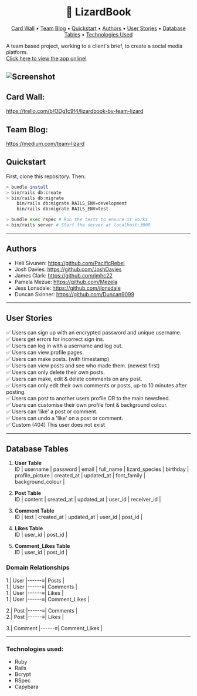 <h1 align="center">🦎 LizardBook</h1>

<p align="center">
  <a href="#user-content-card-wall">Card Wall</a> •
  <a href="#user-content-team-blog">Team Blog</a> •
  <a href="#user-content-quickstart">Quickstart</a> •
  <a href="#user-content-authors">Authors</a> •
  <a href="#user-content-user-stories">User Stories</a> •
  <a href="#user-content-database-tables">Database Tables</a> •
  <a href="#user-content-technologies-used">Technologies Used</a>
</p>

A team based project, working to a client's brief, to create a social media platform.  
<a href="https://lizardbook.herokuapp.com">Click here to view the app online!</a>

![Screenshot](https://github.com/Mezela/acebook--LizardBook-/blob/master/Screenshot%202019-11-11%20at%2015.22.31.png?raw=true)
------------
## Card Wall:
https://trello.com/b/ODg1c9f4/lizardbook-by-team-lizard

## Team Blog:
https://medium.com/team-lizard

## Quickstart

First, clone this repository. Then:

```bash
> bundle install
> bin/rails db:create
> bin/rails db:migrate
    bin/rails db:migrate RAILS_ENV=development
    bin/rails db:migrate RAILS_ENV=test

> bundle exec rspec # Run the tests to ensure it works
> bin/rails server # Start the server at localhost:3000
```
------
## Authors
- Heli Sivunen: https://github.com/PacificRebel
- Josh Davies: https://github.com/JoshDavies
- James Clark: https://github.com/jmhc22
- Pamela Mezue: https://github.com/Mezela
- Jess Lonsdale: https://github.com/jlonsdale
- Duncan Skinner: https://github.com/Duncan9099
--------
## User Stories

✅ Users can sign up with an encrypted password and unique username.  
✅ Users get errors for incorrect sign ins.    
✅ Users can log in with a username and log out.  
✅ Users can view profile pages.  
✅ Users can make posts. (with timestamp)  
✅ Users can view posts and see who made them. (newest first)  
✅ Users can only delete their own posts.  
✅ Users can make, edit & delete comments on any post.  
✅ Users can only edit their own comments or posts, up-to 10 minutes after posting.  
✅ Users can post to another users profile OR to the main newsfeed.  
✅ Users can customise their own profile font & background colour.  
✅ Users can 'like' a post or comment.  
✅ Users can undo a 'like' on a post or comment.  
✅ Custom (404) This user does not exist

----------
## Database Tables

1. **User Table**  
ID | username | password | email | full_name | lizard_species | birthday | profile_picture | created_at | updated_at | font_family | background_colour |  

2. **Post Table**  
ID | content | created_at | updated_at | user_id | receiver_id |

3. **Comment Table**  
ID | text | created_at | updated_at | user_id | post_id |

4. **Likes Table**  
ID | user_id | post_id |

5. **Comment_Likes Table**  
ID | user_id | post_id |

### Domain Relationships
1.| User |------≡| Posts |  
1.| User |------≡| Comments |  
1.| User |------≡| Likes |  
1.| User |------≡| Comment_Likes |  

2.| Post |------≡| Comments |  
2.| Post |------≡| Likes |

3.| Comment |------≡| Comment_Likes |

----------------
### Technologies used:
- Ruby
- Rails
- Bcrypt
- RSpec
- Capybara
